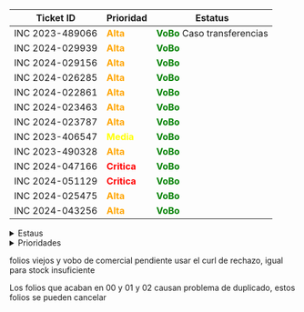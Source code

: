 | Ticket ID | Prioridad | Estatus     |
|-----------|------------------|------------|
| INC 2023-489066 | <span style="color:orange">**Alta**</span> |  <span style="color:green">**VoBo**</span> Caso transferencias |
| INC 2024-029939 | <span style="color:orange">**Alta**</span> | <span style="color:green">**VoBo**</span> |
| INC 2024-029156 | <span style="color:orange">**Alta**</span> | <span style="color:green">**VoBo**</span> |
| INC 2024-026285 | <span style="color:orange">**Alta**</span> | <span style="color:green">**VoBo**</span> |
| INC 2024-022861 | <span style="color:orange">**Alta**</span> | <span style="color:green">**VoBo**</span> |
| INC 2024-023463 | <span style="color:orange">**Alta**</span> | <span style="color:green">**VoBo**</span> |
| INC 2024-023787 | <span style="color:orange">**Alta**</span> | <span style="color:green">**VoBo**</span> |
| INC 2023-406547 | <span style="color:yellow">**Media**</span>  | <span style="color:green">**VoBo**</span> |
| INC 2023-490328 | <span style="color:orange">**Alta**</span> | <span style="color:green">**VoBo**</span> |
| INC 2024-047166 | <span style="color:red">**Critica**</span> | <span style="color:green">**VoBo**</span> |
| INC 2024-051129 | <span style="color:red">**Critica**</span> | <span style="color:green">**VoBo**</span> |
| INC 2024-025475 | <span style="color:orange">**Alta**</span> | <span style="color:green">**VoBo**</span> |
| INC 2024-043256 | <span style="color:orange">**Alta**</span> | <span style="color:green">**VoBo**</span> |

<details>
  <summary>Estaus</summary>
  
  | Ticket ID | Descripción del Problema                                       |
  |-----------|-----------------------------------------------------------------|
  | <span style="color:red">**Cerrada**</span> | Se finalizo el ticket  |
  | <span style="color:green">**VoBo**</span> | Esperando el visto bueno del usuario  |
  | En proceso       | Error al procesar pago de factura |
  | Accion de Usuario | Esperando mas informacion por parte del usuario ya sea datos o anexar imagenes o pdf|
  | Pregunta a Valeria | Duda que me hace falta comprender del todo sobre el caso |
  | Pregunta a Daniel | Dudas que le mando a Daniel por correo |
  | Enviado a Claudia | Casos que se le envian a Claudia para su atencion |
  | Enviado a Daniel | Casos que se le envian a Daniel para su atencion  |
  | Junta de las 3 | Dudas que se preguntan a Daniel en la junta |
  | Anexar VoBo | Falta que el usuario anexe el visto bueno |
  | No he resuelto de este tipo | Hace fala explicacion de casos que no he atendido |
  | Falta documentacion | Casos de los cuales no se ha generado o la documentacion no esta explicada del todo bien |
  | Reasignado |  |

</details>

<details>
  <summary>Prioridades</summary>
  
  | Prioridad | Descripción                                   |
  |-----------|-----------------------------------------------------------------|
  | <span style="color:red">**Critica**</span>       | Tickets de mayo importancia y con los cuales contamos con poco tiempo para atender|
  | <span style="color:orange">**Alta**</span>       | Tickets que son importantes pero pueden esperar si hay demaciados Criticos |
  | <span style="color:yellow">**Media**</span>       | Tickets con importancia pero suelen poder esperar dias |
  | <span style="color:blue">**Baja**</span>       | Tikects de menor importancia y que por lo regular se antienden al final |
</details>



folios viejos y vobo de comercial pendiente usar el curl de rechazo, igual para stock insuficiente


Los folios que acaban en 00 y 01 y 02 causan problema de duplicado, estos folios se pueden cancelar